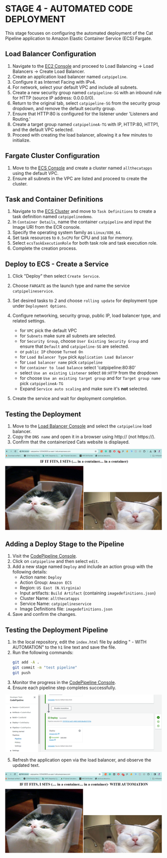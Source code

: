 # STAGE 4 - AUTOMATED CODE DEPLOYMENT

This stage focuses on configuring the automated deployment of the Cat Pipeline application to Amazon Elastic Container Service (ECS) Fargate.

## Load Balancer Configuration

1. Navigate to the [EC2 Console](https://us-east-1.console.aws.amazon.com/ec2/v2/home?region=us-east-1#Home:) and proceed to Load Balancing -> Load Balancers -> Create Load Balancer.
2. Create an application load balancer named `catpipeline`.
3. Configure it as Internet Facing with IPv4.
4. For network, select your default VPC and include all subnets.
5. Create a new security group named `catpipeline-SG` with an inbound rule for HTTP (source IP address: 0.0.0.0/0).
6. Return to the original tab, select `catpipeline-SG` from the security group dropdown, and remove the default security group.
7. Ensure that HTTP:80 is configured for the listener under 'Listeners and Routing.'
8. Create a target group named `catpipelineA-TG` with IP, HTTP:80, HTTP1, and the default VPC selected.
9. Proceed with creating the load balancer, allowing it a few minutes to initialize.

## Fargate Cluster Configuration

1. Move to the [ECS Console](https://us-east-1.console.aws.amazon.com/ecs/home?region=us-east-1#/getStarted) and create a cluster named `allthecatapps` using the default VPC.
2. Ensure all subnets in the VPC are listed and proceed to create the cluster.

## Task and Container Definitions

1. Navigate to the [ECS Cluster](https://us-east-1.console.aws.amazon.com/ecs/home?region=us-east-1#/clusters) and move to `Task Definitions` to create a task definition named `catpipelinedemo`.
2. In `Container Details`, name the container `catpipeline` and input the Image URI from the ECR console.
3. Specify the operating system family as `Linux/X86_64`.
4. Set task resources to `0.5vCPU` for CPU and `1GB` for memory.
5. Select `ecsTaskExecutionRole` for both task role and task execution role.
6. Complete the creation process.

## Deploy to ECS - Create a Service

1. Click "Deploy" then select `Create Service`.
2. Choose `FARGATE` as the launch type and name the service `catpipelineservice`.
3. Set desired tasks to 2 and choose `rolling update` for deployment type under `Deployment Options`.
4. Configure networking, security group, public IP, load balancer type, and related settings.
	-	for `VPC` pick the default VPC
	-	for `Subnets` make sure all subnets are selected.  
	-	for `Security Group`, choose `User Existing Security Group` and ensure that `Default` and `catpipeline-SG` are selected.  
	-	or `public IP` choose `Turned On`  
	-	for `Load Balancer Type` pick `Application Load Balancer`
	-	for `Load balancer name` pick `catpipeline`  
	-	for `container to load balance` select 'catpipeline:80:80'  
	-	select `Use an existing Listener` select `80:HTTP` from the dropdown
	-	for choose `Use an existing target group` and for `Target group name` pick `catpipelineA-TG` 
	-	Expand `Service auto scaling` and make sure it's **not** selected.  

5. Create the service and wait for deployment completion.

## Testing the Deployment

1. Move to the [Load Balancer Console](https://us-east-1.console.aws.amazon.com/ec2/v2/home?region=us-east-1#LoadBalancers) and select the `catpipeline` load balancer.
2. Copy the `DNS name` and open it in a browser using http:// (not https://).
3. Confirm that the containerized Cats website is displayed.

![Untitled](images/Untitled4.png)


## Adding a Deploy Stage to the Pipeline

1. Visit the [CodePipeline Console](https://us-east-1.console.aws.amazon.com/codesuite/codepipeline/pipelines?region=us-east-1).
2. Click on `catpipeline` and then select `edit`.
3. Add a new stage named `Deploy` and include an action group with the following details:
   - Action name: `Deploy`
   - Action Group: `Amazon ECS`
   - Region: `US East (N.Virginia)`
   - Input artifacts: `Build Artifact` (containing `imagedefinitions.json`)
   - Cluster Name: `allthecatapps`
   - Service Name: `catpipelineservice`
   - Image Definitions file: `imagedefinitions.json`
4. Save and confirm the changes.

## Testing the Deployment Pipeline

1. In the local repository, edit the `index.html` file by adding " - WITH AUTOMATION" to the `h1` line text and save the file.
2. Run the following commands:
    ```bash
    git add -A .
    git commit -m "test pipeline"
    git push
    ```
3. Monitor the progress in the [CodePipeline Console](https://us-east-1.console.aws.amazon.com/codesuite/codepipeline/pipelines/catpipeline/view?region=us-east-1).
4. Ensure each pipeline step completes successfully.

![Untitled](images/Untitled5.png)


5. Refresh the application open via the load balancer, and observe the updated text.

![Untitled](images/Untitled6.png)
